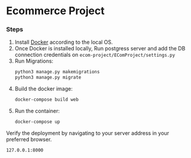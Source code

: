 # Ecommerce Project 

### Steps
1. Install [Docker](https://docs.docker.com/get-docker/) according to the local OS.
2. Once Docker is installed locally, Run postgress server and add the DB connection credentials on ```ecom-project/EComProject/settings.py```
3. Run Migrations:
    ```sh
    python3 manage.py makemigrations
    python3 manage.py migrate
    ```
4. Build the docker image:
    ```sh
    docker-compose build web
    ```
5. Run the container:
    ```sh
    docker-compose up
    ```

Verify the deployment by navigating to your server address in
your preferred browser.

```sh
127.0.0.1:8000
```